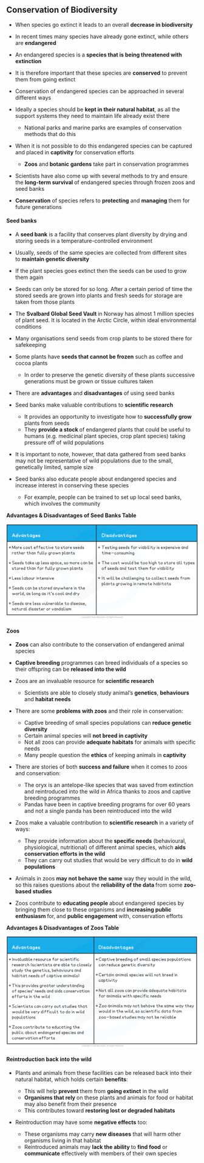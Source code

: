 Conservation of Biodiversity
----------------------------

* When species go extinct it leads to an overall <b>decrease in biodiversity</b>
* In recent times many species have already gone extinct, while others are <b>endangered</b>
* An endangered species is a <b>species that is being threatened with extinction</b>
* It is therefore important that these species are <b>conserved</b> to prevent them from going extinct
* Conservation of endangered species can be approached in several different ways
* Ideally a species should be <b>kept in their natural habitat</b>, as all the support systems they need to maintain life already exist there

  + National parks and marine parks are examples of conservation methods that do this
* When it is not possible to do this endangered species can be captured and placed in <b>captivity</b> for conservation efforts

  + <b>Zoos</b> and<b> botanic gardens</b> take part in conservation programmes
* Scientists have also come up with several methods to try and ensure the <b>long-term survival </b>of endangered species through frozen zoos and seed banks
* <b>Conservation</b> of species refers to <b>protecting</b> and <b>managing</b> them for future generations

#### Seed banks

* A <b>seed bank</b> is a facility that conserves plant diversity by drying and storing seeds in a temperature-controlled environment
* Usually, seeds of the same species are collected from different sites to <b>maintain genetic diversity</b>
* If the plant species goes extinct then the seeds can be used to grow them again
* Seeds can only be stored for so long. After a certain period of time the stored seeds are grown into plants and fresh seeds for storage are taken from those plants
* The <b>Svalbard Global Seed Vault </b>in Norway has almost 1 million species of plant seed. It is located in the Arctic Circle, within ideal environmental conditions
* Many organisations send seeds from crop plants to be stored there for safekeeping
* Some plants have <b>seeds that cannot be frozen</b> such as coffee and cocoa plants

  + In order to preserve the genetic diversity of these plants successive generations must be grown or tissue cultures taken
* There are <b>advantages</b> and <b>disadvantages</b> of using seed banks
* Seed banks make valuable contributions to <b>scientific research</b>

  + It provides an opportunity to investigate how to <b>successfully grow</b> plants from seeds
  + They <b>provide a stock </b>of endangered plants that could be useful to humans (e.g. medicinal plant species, crop plant species) taking pressure off of wild populations
* It is important to note, however, that data gathered from seed banks may not be representative of wild populations due to the small, genetically limited, sample size
* Seed banks also educate people about endangered species and increase interest in conserving these species

  + For example, people can be trained to set up local seed banks, which involves the community

<b>Advantages & Disadvantages of Seed Banks Table</b>

![advantages--disadvantages-of-seed-banks-table](advantages--disadvantages-of-seed-banks-table.png)

#### Zoos

* <b>Zoos</b> can also contribute to the conservation of endangered animal species
* <b>Captive breeding</b> programmes can breed individuals of a species so their offspring can be <b>released into the wild</b>
* Zoos are an invaluable resource for <b>scientific research</b>

  + Scientists are able to closely study animal’s <b>genetics</b>, <b>behaviours</b> and <b>habitat needs</b>
* There are some <b>problems with zoos</b> and their role in conservation:

  + Captive breeding of small species populations can <b>reduce genetic diversity</b>
  + Certain animal species will <b>not breed in captivity</b>
  + Not all zoos can provide <b>adequate habitats</b> for animals with specific needs
  + Many people question the <b>ethics</b> of keeping animals in <b>captivity</b>
* There are stories of both <b>success and failure</b> when it comes to zoos and conservation:

  + The oryx is an antelope-like species that was saved from extinction and reintroduced into the wild in Africa thanks to zoos and captive breeding programmes
  + Pandas have been in captive breeding programs for over 60 years and not a single panda has been reintroduced into the wild
* Zoos make a valuable contribution to <b>scientific research</b> in a variety of ways:

  + They provide information about the<b> specific needs</b> (behavioural, physiological, nutritional) of different animal species, which <b>aids</b> <b>conservation efforts in the wild</b>
  + They can carry out studies that would be very difficult to do in <b>wild populations</b>
* Animals in zoos <b>may not behave the same</b> way they would in the wild, so this raises questions about the <b>reliability of the data </b>from some <b>zoo-based studies</b>
* Zoos contribute to <b>educating people </b>about endangered species by bringing them close to these organisms and <b>increasing public enthusiasm </b>for,<b> </b>and <b>public engagement </b>with, conservation efforts

<b>Advantages & Disadvantages of Zoos Table</b>

![advantages--disadvantages-of-zoos-table](advantages--disadvantages-of-zoos-table.png)

#### Reintroduction back into the wild

* Plants and animals from these facilities can be released back into their natural habitat, which holds certain <b>benefits</b>:

  + This will help <b>prevent </b>them from <b>going extinct</b> in the wild
  + <b>Organisms that rely </b>on these plants and animals for food or habitat may also benefit from their presence
  + This contributes toward <b>restoring lost or degraded habitats</b>
* Reintroduction may have some <b>negative effects</b> too:

  + These organisms may carry <b>new diseases</b> that will harm other organisms living in that habitat
  + Reintroduced animals may <b>lack the ability </b>to <b>find food</b> or <b>communicate</b> effectively with members of their own species